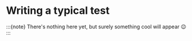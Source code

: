 # Writing a typical test

:::{note}
There's nothing here yet, but surely something cool will appear 😉
:::